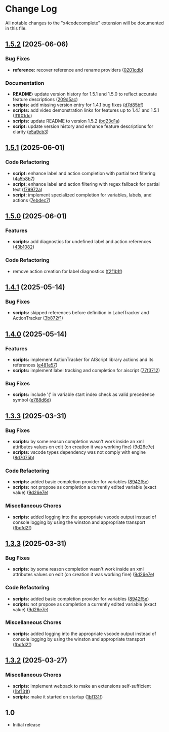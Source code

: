 # Change Log

All notable changes to the "x4codecomplete" extension will be documented in this file.

## [1.5.2](https://github.com/archenovalis/X4CodeComplete/compare/X4CodeComplete@v1.5.1...X4CodeComplete@v1.5.2) (2025-06-06)


### Bug Fixes

* **reference:** recover reference and rename providers ([0201cdb](https://github.com/archenovalis/X4CodeComplete/commit/0201cdb32e75f6cb243ff332b3ee61088e513faa))


### Documentation

* **README:** update version history for 1.5.1 and 1.5.0 to reflect accurate feature descriptions ([209d5ac](https://github.com/archenovalis/X4CodeComplete/commit/209d5ac2931f41ae05c41db84e9d8414c817e8a9))
* **scripts:** add missing version entry for 1.4.1 bug fixes ([d7d85bf](https://github.com/archenovalis/X4CodeComplete/commit/d7d85bf0b2671eb3c4fd6b391d6bf3ce94407a3f))
* **scripts:** add video demonstration links for features up to 1.4.1 and 1.5.1 ([31f01dc](https://github.com/archenovalis/X4CodeComplete/commit/31f01dc931d3f8efc54cd2d8ea70cf395275ee08))
* **scripts:** update README to version 1.5.2 ([bd23d1a](https://github.com/archenovalis/X4CodeComplete/commit/bd23d1ae2091b3e5d6cd3c9eca32bd2709e8988b))
* **script:** update version history and enhance feature descriptions for clarity ([e5a9cb3](https://github.com/archenovalis/X4CodeComplete/commit/e5a9cb33231310393051c51f4e3ede70d9c6c0f5))

## [1.5.1](https://github.com/archenovalis/X4CodeComplete/compare/X4CodeComplete@v1.5.0...X4CodeComplete@v1.5.1) (2025-06-01)


### Code Refactoring

* **script:** enhance label and action completion with partial text filtering ([4a5b8b7](https://github.com/archenovalis/X4CodeComplete/commit/4a5b8b74751252da1bee97145f62b51e9bf59cf3))
* **script:** enhance label and action filtering with regex fallback for partial text ([f79972a](https://github.com/archenovalis/X4CodeComplete/commit/f79972aef4de8e996b13cc696dcc5ba48657f180))
* **script:** implement specialized completion for variables, labels, and actions ([7ebdec7](https://github.com/archenovalis/X4CodeComplete/commit/7ebdec74042469fe1febde3cd1547c0a0542d115))

## [1.5.0](https://github.com/archenovalis/X4CodeComplete/compare/X4CodeComplete@v1.4.1...X4CodeComplete@v1.5.0) (2025-06-01)


### Features

* **scripts:** add diagnostics for undefined label and action references ([43b1082](https://github.com/archenovalis/X4CodeComplete/commit/43b10824433d74c107e94d468c7a124275ed3250))


### Code Refactoring

* remove action creation for label diagnostics ([f2f1b1f](https://github.com/archenovalis/X4CodeComplete/commit/f2f1b1f8c5d36810fb552ec1c00e620cdd06ee51))

## [1.4.1](https://github.com/archenovalis/X4CodeComplete/compare/X4CodeComplete@v1.4.0...X4CodeComplete@v1.4.1) (2025-05-14)


### Bug Fixes

* **scripts:** skipped references before definition in LabelTracker and ActionTracker ([3b872f1](https://github.com/archenovalis/X4CodeComplete/commit/3b872f13f89d2cd19508e7a07542c74983f627fa))

## [1.4.0](https://github.com/archenovalis/X4CodeComplete/compare/X4CodeComplete@v1.3.3...X4CodeComplete@v1.4.0) (2025-05-14)


### Features

* **scripts:** implement ActionTracker for AIScript library actions and its references ([e481e57](https://github.com/archenovalis/X4CodeComplete/commit/e481e5793aba67f7ac2fcf1f1648b4664dba3cc4))
* **scripts:** implement label tracking and completion for aiscript ([77f3712](https://github.com/archenovalis/X4CodeComplete/commit/77f371285987d85df34f308b7f5023602214c9ef))


### Bug Fixes

* **scripts:** include '(' in variable start index check as valid precedence symbol ([e788d6d](https://github.com/archenovalis/X4CodeComplete/commit/e788d6d9e69f282133c2c3308290e0e2c81137b3))

## [1.3.3](https://github.com/archenovalis/X4CodeComplete/compare/X4CodeComplete@v1.3.2...X4CodeComplete@v1.3.3) (2025-03-31)


### Bug Fixes

* **scripts:** by some reason completion wasn't work inside an xml attributes values on edit (on creation it was working fine) ([9d26e7e](https://github.com/archenovalis/X4CodeComplete/commit/9d26e7e32f87bc966eb4fc95fd31c440348357a9))
* **scripts:** vscode types dependency was not comply with engine ([8d7075b](https://github.com/archenovalis/X4CodeComplete/commit/8d7075b2ab052d809bdb2013c109cac0cb0a83a2))


### Code Refactoring

* **scripts:** added basic completion provider for variables ([8942f5e](https://github.com/archenovalis/X4CodeComplete/commit/8942f5ecc259e1c6a53a6dc41468b58fe327999a))
* **scripts:** not propose as completion a currently edited variable (exact value) ([9d26e7e](https://github.com/archenovalis/X4CodeComplete/commit/9d26e7e32f87bc966eb4fc95fd31c440348357a9))


### Miscellaneous Chores

* **scripts:** added logging into the appropriate vscode output instead of console logging by using the winston and appropriate transport ([fbdfd2f](https://github.com/archenovalis/X4CodeComplete/commit/fbdfd2fc849dcbae412c086f10c25d1c05e3d111))

## [1.3.3](https://github.com/archenovalis/X4CodeComplete/compare/X4CodeComplete@v1.3.2...X4CodeComplete@v1.3.3) (2025-03-31)


### Bug Fixes

* **scripts:** by some reason completion wasn't work inside an xml attributes values on edit (on creation it was working fine) ([9d26e7e](https://github.com/archenovalis/X4CodeComplete/commit/9d26e7e32f87bc966eb4fc95fd31c440348357a9))


### Code Refactoring

* **scripts:** added basic completion provider for variables ([8942f5e](https://github.com/archenovalis/X4CodeComplete/commit/8942f5ecc259e1c6a53a6dc41468b58fe327999a))
* **scripts:** not propose as completion a currently edited variable (exact value) ([9d26e7e](https://github.com/archenovalis/X4CodeComplete/commit/9d26e7e32f87bc966eb4fc95fd31c440348357a9))


### Miscellaneous Chores

* **scripts:** added logging into the appropriate vscode output instead of console logging by using the winston and appropriate transport ([fbdfd2f](https://github.com/archenovalis/X4CodeComplete/commit/fbdfd2fc849dcbae412c086f10c25d1c05e3d111))

## [1.3.2](https://github.com/archenovalis/X4CodeComplete/compare/X4CodeComplete@v1.3.1...X4CodeComplete@v1.3.2) (2025-03-27)


### Miscellaneous Chores

* **scripts:** implement webpack to make an extensions self-sufficient ([1bf131f](https://github.com/archenovalis/X4CodeComplete/commit/1bf131f6a87f449dc9e76bacd5fbea25aea9e311))
* **scripts:** make it started on startup ([1bf131f](https://github.com/archenovalis/X4CodeComplete/commit/1bf131f6a87f449dc9e76bacd5fbea25aea9e311))

## 1.0

- Initial release

